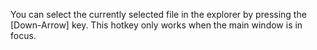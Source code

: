 You can select the currently selected file in the explorer by pressing the [Down-Arrow] key.
This hotkey only works when the main window is in focus.